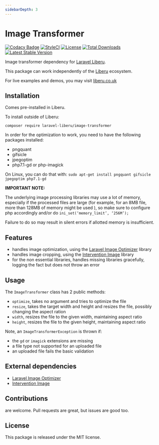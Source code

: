 ```yaml
---
sidebarDepth: 3
---
```


# Image Transformer

[![Codacy Badge](https://api.codacy.com/project/badge/Grade/49a59dad1899460fa451510ef96307bb)](https://www.codacy.com/app/laravel-liberu/ImageTransformer?utm_source=github.com&utm_medium=referral&utm_content=laravel-liberu/ImageTransformer&utm_campaign=badger)
[![StyleCI](https://github.styleci.io/repos/96102464/shield?branch=master)](https://github.styleci.io/repos/96102464)
[![License](https://poser.pugx.org/laravel-liberu/image-transformer/license)](https://packagist.org/packages/laravel-liberu/image-transformer)
[![Total Downloads](https://poser.pugx.org/laravel-liberu/image-transformer/downloads)](https://packagist.org/packages/laravel-liberu/image-transformer)
[![Latest Stable Version](https://poser.pugx.org/laravel-liberu/image-transformer/version)](https://packagist.org/packages/laravel-liberu/image-transformer)

Image transformer dependency for [Laravel Liberu](https://github.com/laravel-liberu/Liberu).

This package can work independently of the [Liberu](https://github.com/laravel-liberu/Liberu) ecosystem.

For live examples and demos, you may visit [liberu.co.uk](https://www.liberu.co.uk)

## Installation

Comes pre-installed in Liberu.

To install outside of Liberu: 

`composer require laravel-liberu/image-transformer`

In order for the optimization to work, you need to have the following packages installed:
* pngquant
* gifsicle
* jpegoptim
* php7.1-gd or php-imagick

On Linux, you can do that with: `sudo apt-get install pngquant gifsicle jpegoptim php7.1-gd`

**IMPORTANT NOTE:** 

The underlying image processing libraries may use a lot of memory, 
especially if the processed files are large (for example, for an 8MB file, more than 128MB of memory might be used ),
so make sure to configure php accordingly and/or do `ini_set(‘memory_limit’, ‘256M’);`   

Failure to do so may result in silent errors if allotted memory is insufficient.

## Features

- handles image optimization, using the [Laravel Image Optimizer](https://github.com/spatie/laravel-image-optimizer) library
- handles image cropping, using the [Intervention Image](https://github.com/intervention/image) library
- for the non essential libraries, handles missing libraries gracefully, logging the fact but does not throw an error

## Usage
The `ImageTransformer` class has 2 public methods:
- `optimize`, takes no argument and tries to optimize the file
- `resize`, takes the target width and height and resizes the file, possibly changing the aspect ration
- `width`, resizes the file to the given width, maintaining aspect ratio
- `height`, resizes the file to the given height, maintaining aspect ratio

Note, an `ImageTransformerException` is thrown if:
- the `gd` or `imagick` extensions are missing
- a file type not supported for an uploaded file
- an uploaded file fails the basic validation

## External dependencies

- [Laravel Image Optimizer](https://github.com/spatie/laravel-image-optimizer)
- [Intervention Image](https://github.com/intervention/image)

## Contributions

are welcome. Pull requests are great, but issues are good too.

## License

This package is released under the MIT license.
